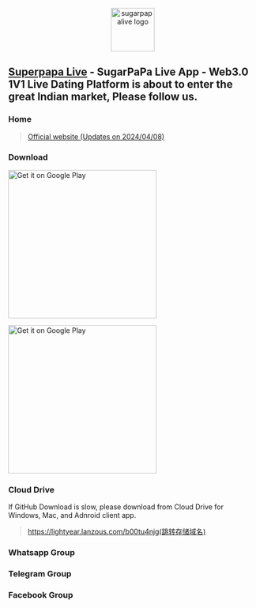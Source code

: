 <p align="center">
  <img alt="sugarpapalive logo" src="https://sugarpapalive.online/images/xqb-logo.png" width="88">   
</p>

## [Superpapa Live](https://www.sugarpapa.live/) - SugarPaPa Live App - Web3.0 1V1 Live Dating Platform is about to enter the great Indian market, Please follow us.

### Home

> [Official website (Updates on 2024/04/08)](https://www.sugarpapa.live/)

### Download

<a target="_blank" href='https://apps.apple.com/us/app/lightyearvpn-fast-trusted/id1495258888'><img width="300" alt='Get it on Google Play' src='https://applelaneanimalhospital.com/wp-content/uploads/2019/04/apple.png'/></a>

<a target="_blank" href='https://play.google.com/store/apps/details?id=com.stingsystemllc.lightyearapp'><img width="300" alt='Get it on Google Play' src='https://applelaneanimalhospital.com/wp-content/uploads/2019/04/google.png'/></a>

### Cloud Drive

If GitHub Download is slow, please download from Cloud Drive for Windows, Mac, and Adnroid client app.

> https://lightyear.lanzous.com/b00tu4njg(跳转存储域名)

### Whatsapp Group

>

### Telegram Group

> 

### Facebook Group

>
